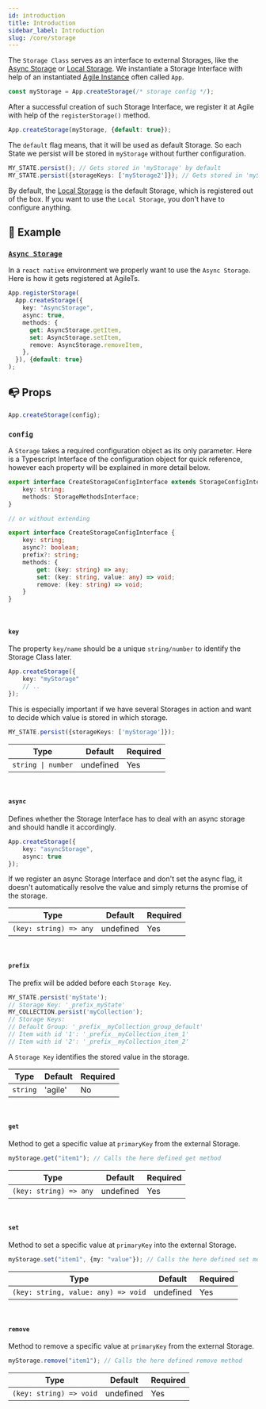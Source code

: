 ```yaml
---
id: introduction
title: Introduction
sidebar_label: Introduction
slug: /core/storage
---
```


The `Storage Class` serves as an interface to external Storages, like the
[Async Storage](https://github.com/react-native-async-storage/async-storage) or 
[Local Storage](https://www.w3schools.com/html/html5_webstorage.asp).
We instantiate a Storage Interface with help of an instantiated [Agile Instance](../agile-instance/Introduction.md) often called `App`.
```ts
const myStorage = App.createStorage(/* storage config */);
```
After a successful creation of such Storage Interface, we register it at Agile with help of the `registerStorage()` method.
```ts
App.createStorage(myStorage, {default: true});
```
The `default` flag means, that it will be used as default Storage.
So each State we persist will be stored in `myStorage` without further configuration.
```ts
MY_STATE.persist(); // Gets stored in 'myStorage' by default
MY_STATE.persist({storageKeys: ['myStorage2']}); // Gets stored in 'myStorage2'
```
By default, the [Local Storage](https://www.w3schools.com/html/html5_webstorage.asp) is the default Storage,
which is registered out of the box. If you want to use the `Local Storage`, you don't have to configure anything.


## 💾 Example

### [`Async Storage`](https://github.com/react-native-async-storage/async-storage)
In a `react native` environment we properly want to use the `Async Storage`.
Here is how it gets registered at AgileTs.
```ts
App.registerStorage(
  App.createStorage({
    key: "AsyncStorage",
    async: true,
    methods: {
      get: AsyncStorage.getItem,
      set: AsyncStorage.setItem,
      remove: AsyncStorage.removeItem,
    },
  }), {default: true}
);
```


## 📭 Props

```ts
App.createStorage(config);
```

### `config`

A `Storage` takes a required configuration object as its only parameter.
Here is a Typescript Interface of the configuration object for quick reference,
however each property will be explained in more detail below.
```ts
export interface CreateStorageConfigInterface extends StorageConfigInterface {
    key: string;
    methods: StorageMethodsInterface;
}

// or without extending

export interface CreateStorageConfigInterface {
    key: string;
    async?: boolean;
    prefix?: string;
    methods: {
        get: (key: string) => any;
        set: (key: string, value: any) => void;
        remove: (key: string) => void;
    }
}
```

<br/>

#### `key`

The property `key/name` should be a unique `string/number` to identify the Storage Class later.
```ts
App.createStorage({
    key: "myStorage"
    // ..
});
```
This is especially important if we have several Storages in action 
and want to decide which value is stored in which storage.
```ts
MY_STATE.persist({storageKeys: ['myStorage']});
```

| Type               | Default     | Required |
|--------------------|-------------|----------|
| `string \| number` | undefined   | Yes      |

<br/>

#### `async`

Defines whether the Storage Interface has to deal with an async storage 
and should handle it accordingly.
```ts
App.createStorage({
    key: "asyncStorage",
    async: true
});
```
If we register an async Storage Interface and don't set the async flag,
it doesn't automatically resolve the value and simply returns the promise of the storage.

| Type                     | Default   | Required |
|--------------------------|-----------|----------|
| `(key: string) => any`   | undefined | Yes      |

<br/>

#### `prefix`

The prefix will be added before each `Storage Key`.
```ts
MY_STATE.persist('myState');
// Storage Key: '_prefix_myState'
MY_COLLECTION.persist('myCollection');
// Storage Keys: 
// Default Group: '_prefix__myCollection_group_default'
// Item with id '1': '_prefix__myCollection_item_1'
// Item with id '2': '_prefix__myCollection_item_2'
```
A `Storage Key` identifies the stored value in the storage.

| Type                     | Default   | Required |
|--------------------------|-----------|----------|
| `string`                 | 'agile'   | No       |

<br/>

#### `get`

Method to get a specific value at `primaryKey` from the external Storage.
```ts
myStorage.get("item1"); // Calls the here defined get method
```

| Type                     | Default   | Required |
|--------------------------|-----------|----------|
| `(key: string) => any`   | undefined | Yes      |

<br/>

#### `set`

Method to set a specific value at `primaryKey` into the external Storage.
```ts
myStorage.set("item1", {my: "value"}); // Calls the here defined set method
```

| Type                                  | Default   | Required |
|---------------------------------------|-----------|----------|
| `(key: string, value: any) => void`   | undefined | Yes      |

<br/>

#### `remove`

Method to remove a specific value at `primaryKey` from the external Storage.
```ts
myStorage.remove("item1"); // Calls the here defined remove method
```

| Type                       | Default   | Required |
|----------------------------|-----------|----------|
| `(key: string) => void`    | undefined | Yes      |

